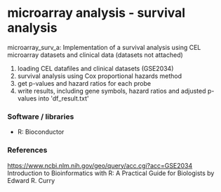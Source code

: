 # microarray analysis - survival analysis

microarray_surv_a: Implementation of a survival analysis using CEL microarray datasets and clinical data
(datasets not attached)

1. loading CEL datafiles and clinical datasets (GSE2034)
1. survival analysis using Cox proportional hazards method
1. get p-values and hazard ratios for each probe
1. write results, including gene symbols, hazard ratios and adjusted p-values into 'df_result.txt'

### Software / libraries

- R: Bioconductor

### References

https://www.ncbi.nlm.nih.gov/geo/query/acc.cgi?acc=GSE2034
Introduction to Bioinformatics with R: A Practical Guide for Biologists by Edward R. Curry



